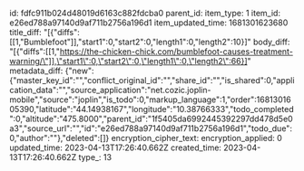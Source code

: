 id: fdfc911b024d48019d6163c882fdcba0
parent_id: 
item_type: 1
item_id: e26ed788a97140d9af711b2756a196d1
item_updated_time: 1681301623680
title_diff: "[{\"diffs\":[[1,\"Bumblefoot\"]],\"start1\":0,\"start2\":0,\"length1\":0,\"length2\":10}]"
body_diff: "[{\"diffs\":[[1,\"https://the-chicken-chick.com/bumblefoot-causes-treatment-warning/\"]],\"start1\":0,\"start2\":0,\"length1\":0,\"length2\":66}]"
metadata_diff: {"new":{"master_key_id":"","conflict_original_id":"","share_id":"","is_shared":0,"application_data":"","source_application":"net.cozic.joplin-mobile","source":"joplin","is_todo":0,"markup_language":1,"order":1681301605390,"latitude":"44.14938167","longitude":"10.38766333","todo_completed":0,"altitude":"475.8000","parent_id":"1f5405da6992445392297dd478d5e0a3","source_url":"","id":"e26ed788a97140d9af711b2756a196d1","todo_due":0,"author":""},"deleted":[]}
encryption_cipher_text: 
encryption_applied: 0
updated_time: 2023-04-13T17:26:40.662Z
created_time: 2023-04-13T17:26:40.662Z
type_: 13